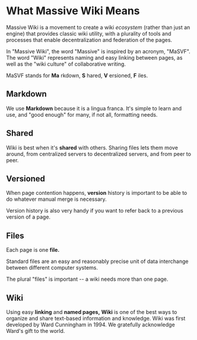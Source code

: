 # What Massive Wiki Means

Massive Wiki is a movement to create a wiki *ecosystem* (rather than just an engine) that provides classic wiki utility, with a plurality of tools and processes that enable decentralization and federation of the pages.

In "Massive Wiki", the word "Massive"  is inspired by an acronym, "MaSVF". The word "Wiki" represents naming and easy linking between pages, as well as the "wiki culture" of collaborative writing.

MaSVF stands for **Ma** rkdown, **S** hared, **V** ersioned, **F** iles.

## Markdown

We use **Markdown** because it is a lingua franca.  It's simple to learn and use, and "good enough" for many, if not all, formatting needs.

## Shared

Wiki is best when it's **shared** with others.  Sharing files lets them move around, from centralized servers to decentralized servers, and from peer to peer.

## Versioned

When page contention happens, **version** history is important to be able to do whatever manual merge is necessary.

Version history is also very handy if you want to refer back to a previous version of a page.

## Files

Each page is one **file.**

Standard files are an easy and reasonably precise unit of data interchange between different computer systems.

The plural "files" is important -- a wiki needs more than one page.

## Wiki

Using easy **linking** and **named pages,** **Wiki** is one of the best ways to organize and share text-based information and knowledge. Wiki was first developed by Ward Cunningham in 1994. We gratefully acknowledge Ward's gift to the world.